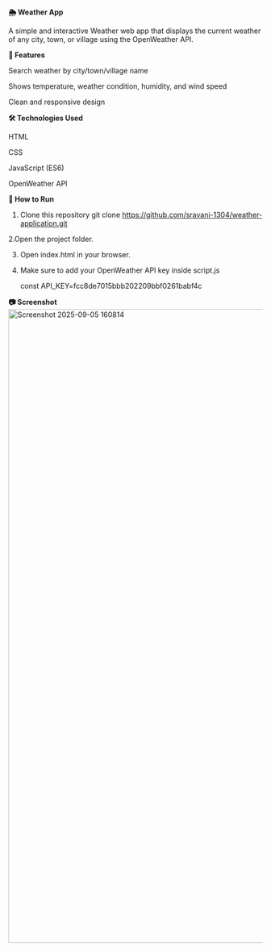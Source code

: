 **🌦️ Weather App**

A simple and interactive Weather web app that displays the current weather of any city, town, or village using the OpenWeather API.

**📌 Features**

Search weather by city/town/village name

Shows temperature, weather condition, humidity, and wind speed

Clean and responsive design

**🛠️ Technologies Used**

HTML

CSS

JavaScript (ES6)

OpenWeather API

**🚀 How to Run**
1. Clone this repository
git clone https://github.com/sravani-1304/weather-application.git

2.Open the project folder.

3. Open index.html in your browser.

4. Make sure to add your OpenWeather API key inside script.js
   
    const API_KEY=fcc8de7015bbb202209bbf0261babf4c
   
**📷 Screenshot**
<img width="2228" height="1257" alt="Screenshot 2025-09-05 160814" src="https://github.com/user-attachments/assets/865cdbde-d623-435c-ac5e-6e93e18e888e" />
